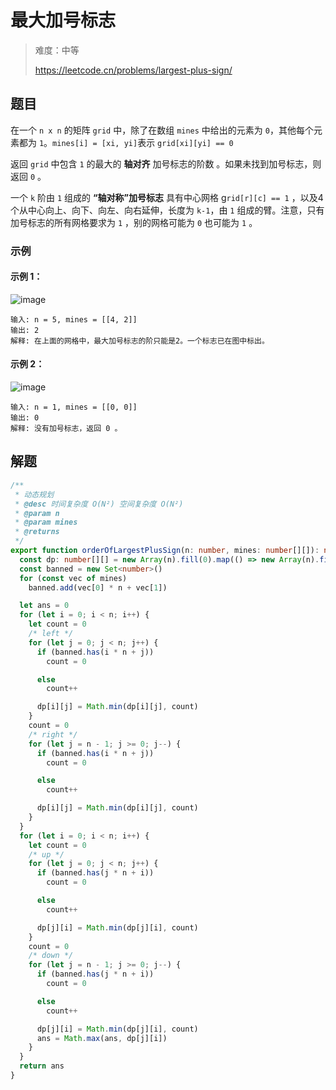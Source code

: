 # 最大加号标志

> 难度：中等
>
> https://leetcode.cn/problems/largest-plus-sign/

## 题目

在一个 `n x n` 的矩阵 `grid` 中，除了在数组 `mines` 中给出的元素为 `0`，其他每个元素都为 `1`。`mines[i] = [xi, yi]`表示 `grid[xi][yi] == 0`

返回 `grid` 中包含 `1` 的最大的 **轴对齐** 加号标志的阶数 。如果未找到加号标志，则返回 `0` 。

一个 `k` 阶由 `1` 组成的 **“轴对称”加号标志** 具有中心网格 g`rid[r][c] == 1` ，以及4个从中心向上、向下、向左、向右延伸，长度为 `k-1`，由 `1` 组成的臂。注意，只有加号标志的所有网格要求为 `1` ，别的网格可能为 `0` 也可能为 `1` 。

### 示例

#### 示例 1：

![image](https://user-images.githubusercontent.com/54696834/200703457-0d982279-bc0f-4100-be98-ad47cb782343.png)

```
输入: n = 5, mines = [[4, 2]]
输出: 2
解释: 在上面的网格中，最大加号标志的阶只能是2。一个标志已在图中标出。
```

#### 示例 2：

![image](https://user-images.githubusercontent.com/54696834/200703474-f1308f8d-c672-4b3c-a68c-db2b81cb2168.png)

```
输入: n = 1, mines = [[0, 0]]
输出: 0
解释: 没有加号标志，返回 0 。
```

## 解题

```ts
/**
 * 动态规划
 * @desc 时间复杂度 O(N²) 空间复杂度 O(N²)
 * @param n
 * @param mines
 * @returns
 */
export function orderOfLargestPlusSign(n: number, mines: number[][]): number {
  const dp: number[][] = new Array(n).fill(0).map(() => new Array(n).fill(n))
  const banned = new Set<number>()
  for (const vec of mines)
    banned.add(vec[0] * n + vec[1])

  let ans = 0
  for (let i = 0; i < n; i++) {
    let count = 0
    /* left */
    for (let j = 0; j < n; j++) {
      if (banned.has(i * n + j))
        count = 0

      else
        count++

      dp[i][j] = Math.min(dp[i][j], count)
    }
    count = 0
    /* right */
    for (let j = n - 1; j >= 0; j--) {
      if (banned.has(i * n + j))
        count = 0

      else
        count++

      dp[i][j] = Math.min(dp[i][j], count)
    }
  }
  for (let i = 0; i < n; i++) {
    let count = 0
    /* up */
    for (let j = 0; j < n; j++) {
      if (banned.has(j * n + i))
        count = 0

      else
        count++

      dp[j][i] = Math.min(dp[j][i], count)
    }
    count = 0
    /* down */
    for (let j = n - 1; j >= 0; j--) {
      if (banned.has(j * n + i))
        count = 0

      else
        count++

      dp[j][i] = Math.min(dp[j][i], count)
      ans = Math.max(ans, dp[j][i])
    }
  }
  return ans
}
```